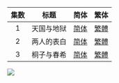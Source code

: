 

| 集数 | 标题 | 简体 | 繁体 |
| :--: | :--: | :--: | :--: |
| 1 | 天国与地狱 | [简体](https://raw.githubusercontent.com/SweetSub/SweetSub/master/Archive/Heavenly%20Delusion/%5BSweetSub%5D%20Heavenly%20Delusion%20-%2001.chs.ass) | [繁體](https://raw.githubusercontent.com/SweetSub/SweetSub/master/Archive/Heavenly%20Delusion/%5BSweetSub%5D%20Heavenly%20Delusion%20-%2001.cht.ass) |
| 2 | 两人的表白 | [简体](https://raw.githubusercontent.com/SweetSub/SweetSub/master/Archive/Heavenly%20Delusion/%5BSweetSub%5D%20Heavenly%20Delusion%20-%2002.chs.ass) | [繁體](https://raw.githubusercontent.com/SweetSub/SweetSub/master/Archive/Heavenly%20Delusion/%5BSweetSub%5D%20Heavenly%20Delusion%20-%2002.cht.ass) |
| 3 | 桐子与春希 | [简体](https://raw.githubusercontent.com/SweetSub/SweetSub/master/Archive/Heavenly%20Delusion/%5BSweetSub%5D%20Heavenly%20Delusion%20-%2003.chs.ass) | [繁體](https://raw.githubusercontent.com/SweetSub/SweetSub/master/Archive/Heavenly%20Delusion/%5BSweetSub%5D%20Heavenly%20Delusion%20-%2003.cht.ass) |



![](https://p.sda1.dev/10/f7a1a955d93b850056eb30c441048c29/tdm_poster_v1.png)